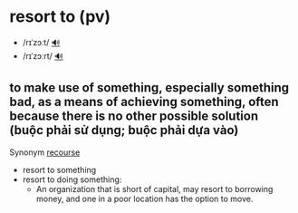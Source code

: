 # resort to (pv)

- /rɪˈzɔːt/ [🔊](https://www.oxfordlearnersdictionaries.com/media/english/uk_pron/r/res/resor/resort__gb_1.mp3)
- /rɪˈzɔːrt/ [🔊](https://www.oxfordlearnersdictionaries.com/media/english/us_pron/r/res/resor/resort__us_1.mp3)

## to make use of something, especially something bad, as a means of achieving something, often because there is no other possible solution (buộc phải sử dụng; buộc phải dựa vào)

Synonym [recourse]()

- resort to something
- resort to doing something:
    - An organization that is short of capital, may resort to borrowing money, and one in a poor location has the option
      to move.